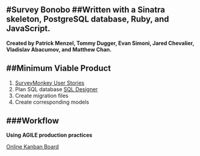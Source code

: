 #Survey Bonobo
##Written with a Sinatra skeleton, PostgreSQL database, Ruby, and JavaScript.
-----------------------------------------------------------------------------
**Created by Patrick Menzel, Tommy Dugger, Evan Simoni, Jared Chevalier, Vladislav Abacumov, and Matthew Chan.**

##Minimum Viable Product
-----------------------------------------------------------------------------
1. [SurveyMonkey User Stories](https://github.com/mule-deer-2014/javascript-group-projects)
2. Plan SQL database [SQL Designer](https://socrates.devbootcamp.com/sql)
3. Create migration files
4. Create corresponding models


###Workflow
-----------------------------------------------------------------------------
**Using AGILE production practices**

  [Online Kanban Board](https://trello.com/b/NkoakMCL/connect-4-survey-monkey)
